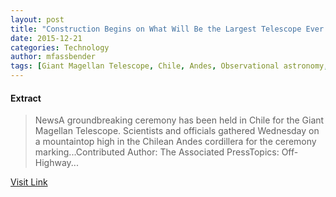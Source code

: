 ```yaml
---
layout: post
title: "Construction Begins on What Will Be the Largest Telescope Ever Built"
date: 2015-12-21
categories: Technology
author: mfassbender
tags: [Giant Magellan Telescope, Chile, Andes, Observational astronomy, Science, Space science, Physical sciences, Outer space, Astronomy, Planetary science]
---
```





#### Extract
>NewsA groundbreaking ceremony has been held in Chile for the Giant Magellan Telescope. Scientists and officials gathered Wednesday on a mountaintop high in the Chilean Andes cordillera for the ceremony marking...Contributed Author:&nbsp;The Associated PressTopics:&nbsp;Off-Highway...



[Visit Link](http://www.pddnet.com/news/2015/11/construction-begins-what-will-be-largest-telescope-ever-built)



